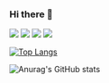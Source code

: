 ### Hi there 👋

![](https://img.shields.io/badge/OS-Ubuntu-blue.svg?style=flat&logo=Ubuntu&logoColor=blue.svg&color=2bbc8a)
![](https://img.shields.io/badge/VS%20Code-Editor-blue.svg?logo=visual-studio-code&logoColor=blue)
![](https://img.shields.io/badge/Code-C++-informational?styl=flat&logo=c%2B%2B&logoColor=blue&color=blueviolet)
![](https://img.shields.io/badge/Code-QML-informational?style=flat&logo=QML&logoColor=white&color=2bbc8a)


[![Top Langs](https://github-readme-stats.vercel.app/api/top-langs/?username=DieBorr&layout=compact&theme=transparent)](https://github.com/anuraghazra/github-readme-stats)

![Anurag's GitHub stats](https://github-readme-stats.vercel.app/api?username=DieBorr&show_icons=tBorrrue&theme=transparent&count_private=true)

